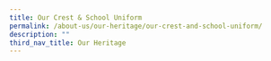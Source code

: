 ```yaml
---
title: Our Crest & School Uniform
permalink: /about-us/our-heritage/our-crest-and-school-uniform/
description: ""
third_nav_title: Our Heritage
---
```

